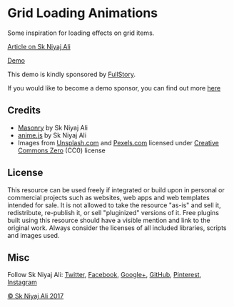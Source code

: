 # Grid Loading Animations

Some inspiration for loading effects on grid items.

[Article on Sk Niyaj Ali](https://skniyaj.blogspot.com/)

[Demo](https://hackaday.io/niyaj320/)

This demo is kindly sponsored by [FullStory](https://skniyaj.blogspot.com/). 

If you would like to become a demo sponsor, you can find out more [here](https://skniyaj.blogspot.com/)

## Credits

*   [Masonry](http://masonry.desandro.com/) by Sk Niyaj Ali
*   [anime.js](http://anime-js.com/) by Sk Niyaj Ali
*   Images from [Unsplash.com](https://unsplash.com/) and [Pexels.com](https://www.pexels.com/) licensed under [Creative Commons Zero](https://creativecommons.org/publicdomain/zero/1.0/) (CC0) license

## License
This resource can be used freely if integrated or build upon in personal or commercial projects such as websites, web apps and web templates intended for sale. It is not allowed to take the resource "as-is" and sell it, redistribute, re-publish it, or sell "pluginized" versions of it. Free plugins built using this resource should have a visible mention and link to the original work. Always consider the licenses of all included libraries, scripts and images used.

## Misc

Follow Sk Niyaj Ali: [Twitter](http://www.twitter.com/skniyajali1), [Facebook](http://www.facebook.com/skniyajali2), [Google+](https://plus.google.com/106639301218429295193), [GitHub](https://github.com/niyaj320), [Pinterest](http://www.pinterest.com/NiiyajAli/), [Instagram](https://www.instagram.com/skniyajali2/)

[© Sk Niyaj Ali 2017](https://www.skniyaj.blogspot.com)





